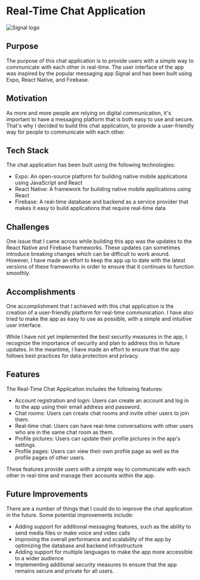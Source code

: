 
# Real-Time Chat Application
![Signal logo](https://assets.mofoprod.net/network/images/signal.original.jpg)
## Purpose

The purpose of this chat application is to provide users with a simple way to communicate with each other in real-time. The user interface of the app was inspired by the popular messaging app Signal and has been built using Expo, React Native, and Firebase.

## Motivation

As more and more people are relying on digital communication, it's important to have a messaging platform that is both easy to use and secure. That's why I decided to build this chat application, to provide a user-friendly way for people to communicate with each other.

## Tech Stack

The chat application has been built using the following technologies:
-   Expo: An open-source platform for building native mobile applications using JavaScript and React
-   React Native: A framework for building native mobile applications using React
-   Firebase: A real-time database and backend as a service provider that makes it easy to build applications that require real-time data

## Challenges

One issue that I came across while building this app was the updates to the React Native and Firebase frameworks. These updates can sometimes introduce breaking changes which can be difficult to work around. However, I have made an effort to keep the app up to date with the latest versions of these frameworks in order to ensure that it continues to function smoothly.

## Accomplishments

One accomplishment that I achieved with this chat application is the creation of a user-friendly platform for real-time communication. I have also tried to make the app as easy to use as possible, with a simple and intuitive user interface.

While I have not yet implemented the best security measures in the app, I recognize the importance of security and plan to address this in future updates. In the meantime, I have made an effort to ensure that the app follows best practices for data protection and privacy.

## Features

The Real-Time Chat Application includes the following features:

-   Account registration and login: Users can create an account and log in to the app using their email address and password.
-   Chat rooms: Users can create chat rooms and invite other users to join them.
-   Real-time chat: Users can have real-time conversations with other users who are in the same chat room as them.
-   Profile pictures: Users can update their profile pictures in the app's settings.
-   Profile pages: Users can view their own profile page as well as the profile pages of other users.

These features provide users with a simple way to communicate with each other in real-time and manage their accounts within the app.

## Future Improvements

There are a number of things that I could do to improve the chat application in the future. Some potential improvements include:

-   Adding support for additional messaging features, such as the ability to send media files or make voice and video calls
-   Improving the overall performance and scalability of the app by optimizing the database and backend infrastructure
-   Adding support for multiple languages to make the app more accessible to a wider audience
-   Implementing additional security measures to ensure that the app remains secure and private for all users.

